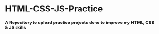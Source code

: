 # HTML-CSS-JS-Practice
#### A Repository to upload practice projects done to improve my HTML, CSS & JS skills
